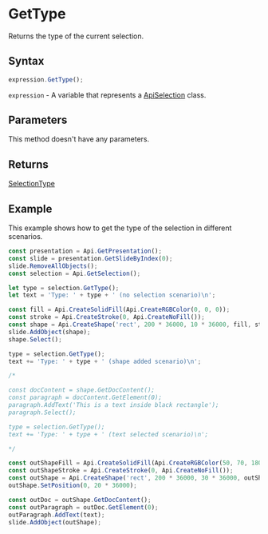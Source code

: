# GetType

Returns the type of the current selection.

## Syntax

```javascript
expression.GetType();
```

`expression` - A variable that represents a [ApiSelection](../ApiSelection.md) class.

## Parameters

This method doesn't have any parameters.

## Returns

[SelectionType](../../Enumeration/SelectionType.md)

## Example

This example shows how to get the type of the selection in different scenarios.

```javascript editor-pptx
const presentation = Api.GetPresentation();
const slide = presentation.GetSlideByIndex(0);
slide.RemoveAllObjects();
const selection = Api.GetSelection();

let type = selection.GetType();
let text = 'Type: ' + type + ' (no selection scenario)\n';

const fill = Api.CreateSolidFill(Api.CreateRGBColor(0, 0, 0));
const stroke = Api.CreateStroke(0, Api.CreateNoFill());
const shape = Api.CreateShape('rect', 200 * 36000, 10 * 36000, fill, stroke);
slide.AddObject(shape);
shape.Select();

type = selection.GetType();
text += 'Type: ' + type + ' (shape added scenario)\n';

/*

const docContent = shape.GetDocContent();
const paragraph = docContent.GetElement(0);
paragraph.AddText('This is a text inside black rectangle');
paragraph.Select();

type = selection.GetType();
text += 'Type: ' + type + ' (text selected scenario)\n';

*/

const outShapeFill = Api.CreateSolidFill(Api.CreateRGBColor(50, 70, 180));
const outShapeStroke = Api.CreateStroke(0, Api.CreateNoFill());
const outShape = Api.CreateShape('rect', 200 * 36000, 30 * 36000, outShapeFill, outShapeStroke);
outShape.SetPosition(0, 20 * 36000);

const outDoc = outShape.GetDocContent();
const outParagraph = outDoc.GetElement(0);
outParagraph.AddText(text);
slide.AddObject(outShape);

```
